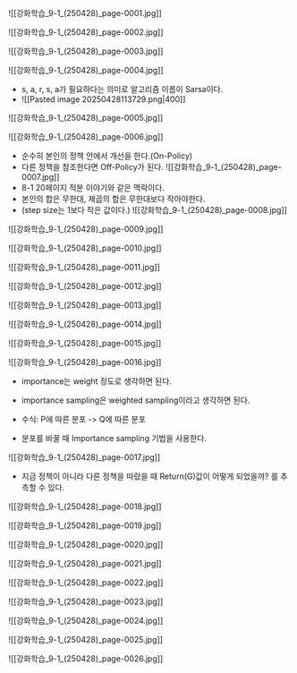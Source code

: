 ![[강화학습_9-1_(250428)_page-0001.jpg]]

![[강화학습_9-1_(250428)_page-0002.jpg]]

![[강화학습_9-1_(250428)_page-0003.jpg]]

![[강화학습_9-1_(250428)_page-0004.jpg]]
- s, a, r, s, a가 필요하다는 의미로 알고리즘 이름이 Sarsa이다.
- ![[Pasted image 20250428113729.png|400]]

![[강화학습_9-1_(250428)_page-0005.jpg]]

![[강화학습_9-1_(250428)_page-0006.jpg]]
- 순수히 본인의 정책 안에서 개선을 한다.(On-Policy)
- 다른 정책을 참조한다면 Off-Policy가 된다.
![[강화학습_9-1_(250428)_page-0007.jpg]]
- 8-1 20페이지 적분 이야기와 같은 맥락이다.
- 본인의 합은 무한대, 제곱의 합은 무한대보다 작아야한다.
- (step size는 1보다 작은 값이다.)
![[강화학습_9-1_(250428)_page-0008.jpg]]

![[강화학습_9-1_(250428)_page-0009.jpg]]

![[강화학습_9-1_(250428)_page-0010.jpg]]

![[강화학습_9-1_(250428)_page-0011.jpg]]

![[강화학습_9-1_(250428)_page-0012.jpg]]

![[강화학습_9-1_(250428)_page-0013.jpg]]

![[강화학습_9-1_(250428)_page-0014.jpg]]

![[강화학습_9-1_(250428)_page-0015.jpg]]

![[강화학습_9-1_(250428)_page-0016.jpg]]
- importance는 weight 정도로 생각하면 된다.
- importance sampling은 weighted sampling이라고 생각하면 된다.

- 수식: P에 따른 분포 -> Q에 따른 분포
- 분포를 바꿀 때 Importance sampling 기법을 사용한다.

![[강화학습_9-1_(250428)_page-0017.jpg]]
- 지금 정책이 아니라 다른 정책을 따랐을 때 Return(G)값이 어떻게 되었을까? 를 추측할 수 있다.

![[강화학습_9-1_(250428)_page-0018.jpg]]

![[강화학습_9-1_(250428)_page-0019.jpg]]

![[강화학습_9-1_(250428)_page-0020.jpg]]

![[강화학습_9-1_(250428)_page-0021.jpg]]

![[강화학습_9-1_(250428)_page-0022.jpg]]

![[강화학습_9-1_(250428)_page-0023.jpg]]

![[강화학습_9-1_(250428)_page-0024.jpg]]

![[강화학습_9-1_(250428)_page-0025.jpg]]

![[강화학습_9-1_(250428)_page-0026.jpg]]